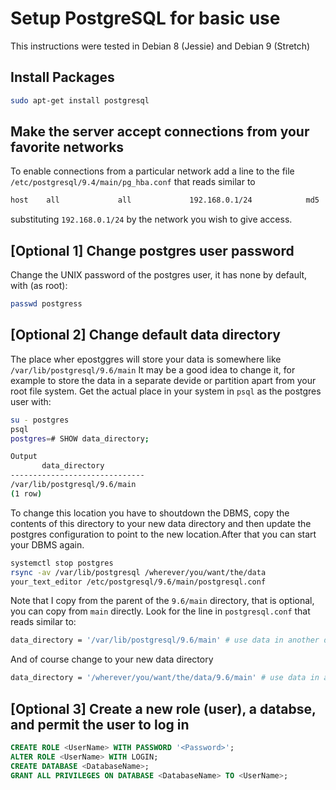 # Setup PostgreSQL for basic use

This instructions were tested in Debian 8 (Jessie) and Debian 9 (Stretch)

## Install Packages

```bash
sudo apt-get install postgresql
```

## Make the server accept connections from your favorite networks
To enable connections from a particular network
add a line to the file `/etc/postgresql/9.4/main/pg_hba.conf`
that reads similar to

```bash
host    all             all             192.168.0.1/24            md5
```

substituting `192.168.0.1/24` by the network you wish to give access.

## [Optional 1] Change postgres user password
Change the UNIX password of the postgres user, it has none by default, with (as root):

```bash
passwd postgress
```

## [Optional 2] Change default data directory
The place wher epostggres will store your data is somewhere like
`/var/lib/postgresql/9.6/main` It may be a good idea to change it, for example to
store the data in a separate devide or partition apart from your root
file system. Get the actual place in your system in `psql` as the postgres user
with:

```bash
su - postgres
psql
postgres=# SHOW data_directory;

Output
       data_directory       
------------------------------
/var/lib/postgresql/9.6/main
(1 row)
```

To change this location you have to shoutdown the DBMS, copy the contents of this directory
to your new data directory and then update the postgres configuration to point to the new
location.After that you can start your DBMS again.

```bash
systemctl stop postgres
rsync -av /var/lib/postgresql /wherever/you/want/the/data
your_text_editor /etc/postgresql/9.6/main/postgresql.conf
```

Note that I copy from the parent of the `9.6/main` directory, that is optional,
you can copy from `main` directly. Look for the line in `postgresql.conf` that reads
similar to:

```bash
data_directory = '/var/lib/postgresql/9.6/main' # use data in another directory
```

And of course change to your new data directory

```bash
data_directory = '/wherever/you/want/the/data/9.6/main' # use data in another directory
```

## [Optional 3] Create a new role (user), a databse, and permit the user to log in

```SQL
CREATE ROLE <UserName> WITH PASSWORD '<Password>';
ALTER ROLE <UserName> WITH LOGIN;
CREATE DATABASE <DatabaseName>;
GRANT ALL PRIVILEGES ON DATABASE <DatabaseName> TO <UserName>;
```
